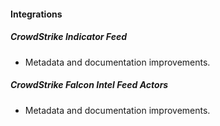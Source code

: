 
#### Integrations

##### CrowdStrike Indicator Feed

- Metadata and documentation improvements.
##### CrowdStrike Falcon Intel Feed Actors

- Metadata and documentation improvements.
